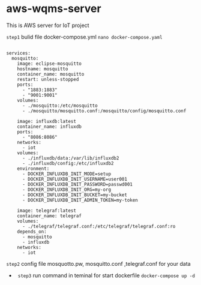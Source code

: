 # aws-wqms-server
This is AWS server for IoT project 

``` step1 ```
bulid file docker-compose.yml ``` nano docker-compose.yaml ```
``` version: "3.7"

services:
  mosquitto:
    image: eclipse-mosquitto
    hostname: mosquitto
    container_name: mosquitto
    restart: unless-stopped
    ports:
      - "1883:1883"
      - "9001:9001"
    volumes:
      - ./mosquitto:/etc/mosquitto
      - ./mosquitto/mosquitto.conf:/mosquitto/config/mosquitto.conf
```

```   influxdb:
    image: influxdb:latest
    container_name: influxdb
    ports:
      - "8086:8086"
    networks:
      - iot
    volumes:
      - ./influxdb/data:/var/lib/influxdb2
      - ./influxdb/config:/etc/influxdb2
    environment:
      - DOCKER_INFLUXDB_INIT_MODE=setup
      - DOCKER_INFLUXDB_INIT_USERNAME=user001
      - DOCKER_INFLUXDB_INIT_PASSWORD=passwd001
      - DOCKER_INFLUXDB_INIT_ORG=my-org
      - DOCKER_INFLUXDB_INIT_BUCKET=my-bucket
      - DOCKER_INFLUXDB_INIT_ADMIN_TOKEN=my-token
```

```   telegraf:
    image: telegraf:latest
    container_name: telegraf
    volumes:
      - ./telegraf/telegraf.conf:/etc/telegraf/telegraf.conf:ro
    depends_on:
      - mosquitto
      - influxdb
    networks:
      - iot

```

``` step2 ``` config file mosquotto.pw, mosquitto.conf ,telegraf.conf for your data
- ``` step3``` run command in teminal for start dockerfile
``` docker-compose up -d ```
